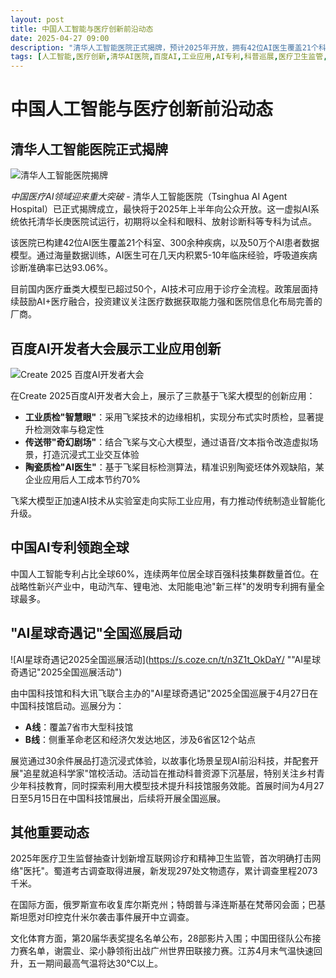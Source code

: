 ```yaml
---
layout: post
title: 中国人工智能与医疗创新前沿动态
date: 2025-04-27 09:00
description: "清华人工智能医院正式揭牌，预计2025年开放，拥有42位AI医生覆盖21个科室，诊断准确率高。百度AI开发者大会展示工业应用创新，飞桨大模型推动制造业智能化升级。中国AI专利领跑全球，占比60%。'AI星球奇遇记'全国巡展启动，推动科普资源下沉。其他动态包括医疗卫生监管新增内容、蜀道考古新发现等。"
tags: [人工智能,医疗创新,清华AI医院,百度AI,工业应用,AI专利,科普巡展,医疗卫生监管,考古发现]
---
```


# 中国人工智能与医疗创新前沿动态

## 清华人工智能医院正式揭牌

![清华人工智能医院揭牌](https://s.coze.cn/t/HBhnRTD6DM8/ "清华人工智能医院揭牌")

*中国医疗AI领域迎来重大突破* - 清华人工智能医院（Tsinghua AI Agent Hospital）已正式揭牌成立，最快将于2025年上半年向公众开放。这一虚拟AI系统依托清华长庚医院试运行，初期将以全科和眼科、放射诊断科等专科为试点。

该医院已构建42位AI医生覆盖21个科室、300余种疾病，以及50万个AI患者数据模型。通过海量数据训练，AI医生可在几天内积累5-10年临床经验，呼吸道疾病诊断准确率已达93.06%。

目前国内医疗垂类大模型已超过50个，AI技术可应用于诊疗全流程。政策层面持续鼓励AI+医疗融合，投资建议关注医疗数据获取能力强和医院信息化布局完善的厂商。

## 百度AI开发者大会展示工业应用创新

![Create 2025 百度AI开发者大会](https://s.coze.cn/t/YCqrHqW0-3w/ "Create 2025 百度AI开发者大会")

在Create 2025百度AI开发者大会上，展示了三款基于飞桨大模型的创新应用：

- **工业质检"智慧眼"**：采用飞桨技术的边缘相机，实现分布式实时质检，显著提升检测效率与稳定性
- **传送带"奇幻剧场"**：结合飞桨与文心大模型，通过语音/文本指令改造虚拟场景，打造沉浸式工业交互体验
- **陶瓷质检"AI医生"**：基于飞桨目标检测算法，精准识别陶瓷坯体外观缺陷，某企业应用后人工成本节约70%

飞桨大模型正加速AI技术从实验室走向实际工业应用，有力推动传统制造业智能化升级。

## 中国AI专利领跑全球

中国人工智能专利占比全球60%，连续两年位居全球百强科技集群数量首位。在战略性新兴产业中，电动汽车、锂电池、太阳能电池"新三样"的发明专利拥有量全球最多。

## "AI星球奇遇记"全国巡展启动

![AI星球奇遇记2025全国巡展活动](https://s.coze.cn/t/n3Z1t_OkDaY/ ""AI星球奇遇记"2025全国巡展活动")

由中国科技馆和科大讯飞联合主办的"AI星球奇遇记"2025全国巡展于4月27日在中国科技馆启动。巡展分为：

- **A线**：覆盖7省市大型科技馆
- **B线**：侧重革命老区和经济欠发达地区，涉及6省区12个站点

展览通过30余件展品打造沉浸式体验，以故事化场景呈现AI前沿科技，并配套开展"追星就追科学家"馆校活动。活动旨在推动科普资源下沉基层，特别关注乡村青少年科技教育，同时探索利用大模型技术提升科技馆服务效能。首展时间为4月27日至5月15日在中国科技馆展出，后续将开展全国巡展。

## 其他重要动态

2025年医疗卫生监督抽查计划新增互联网诊疗和精神卫生监管，首次明确打击网络"医托"。蜀道考古调查取得进展，新发现297处文物遗存，累计调查里程2073千米。

在国际方面，俄罗斯宣布收复库尔斯克州；特朗普与泽连斯基在梵蒂冈会面；巴基斯坦愿对印控克什米尔袭击事件展开中立调查。

文化体育方面，第20届华表奖提名名单公布，28部影片入围；中国田径队公布接力赛名单，谢震业、梁小静领衔出战广州世界田联接力赛。江苏4月末气温快速回升，五一期间最高气温将达30℃以上。

